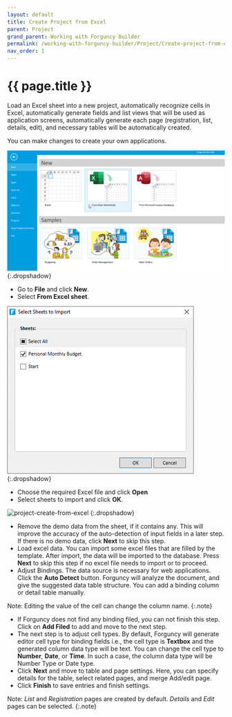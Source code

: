 ```yaml
---
layout: default
title: Create Project from Excel
parent: Project
grand_parent: Working with Forguncy Builder
permalink: /working-with-forguncy-builder/Project/Create-project-from-excel/
nav_order: 1
---
```


# {{ page.title }}

Load an Excel sheet into a new project, automatically recognize cells in Excel, automatically generate fields and list views that will be used as application screens, automatically generate each page (registration, list, details, edit), and necessary tables will be automatically created.

You can make changes to create your own applications.

![create-from-excel-new](/assets/images/product-images/project-create-from-excel-new.png)
{:.dropshadow}

- Go to **File** and click **New**.
- Select **From Excel sheet**.

![import-excel-select-page](/assets/images/product-images/import-excel-select-page.png)
{:.dropshadow}

- Choose the required Excel file and click **Open**
- Select sheets to import and click **OK**.

![project-create-from-excel](/assets/images/product-images/project-create-from-excel.gif)
{:.dropshadow}

- Remove the demo data from the sheet, if it contains any. This will improve the accuracy of the auto-detection of input fields in a later step. If there is no demo data, click **Next** to skip this step.
- Load excel data. You can import some excel files that are filled by the template. After import, the data will be imported to the database. Press **Next** to skip this step if no excel file needs to import or to proceed.
- Adjust Bindings. The data source is necessary for web applications. Click the **Auto Detect** button. Forguncy will analyze the document, and give the suggested data table structure. You can add a binding column or detail table manually.
    
Note: Editing the value of the cell can change the column name.
{:.note}

- If Forguncy does not find any binding filed, you can not finish this step. Click on **Add Filed** to add and move to the next step.
- The next step is to adjust cell types. By default, Forguncy will generate editor cell type for binding fields i.e., the cell type is **Textbox** and the generated column data type will be text. You can change the cell type to **Number**, **Date**, or **Time**. In such a case, the column data type will be Number Type or Date type.    
- Click **Next** and move to table and page settings. Here, you can specify details for the table, select related pages, and merge Add/edit page. 
- Click **Finish** to save entries and finish settings.

Note: *List* and *Registration* pages are created by default. *Details* and *Edit* pages can be selected.
{:.note}






